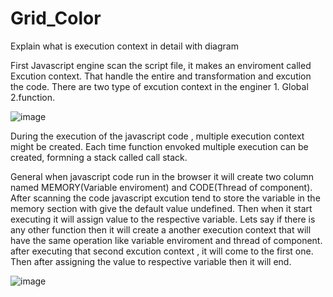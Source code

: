 # Grid_Color
Explain what is execution context in detail with diagram

First Javascript engine scan the script file, it makes an enviroment called Excution context. That handle the entire and transformation and excution the code. There are two type of excution context in the enginer 1. Global  2.function.



![image](https://github.com/rajchatterz/Grid_Color/assets/45287321/e0869043-1c18-4b59-a50d-f6420a809909)

During the execution of the javascript code , multiple execution context might be created. Each time function envoked multiple execution can be created, formning a stack called call stack.

General when javascript code run in the browser it will create two column named MEMORY(Variable enviroment) and CODE(Thread of component).
After scanning the code javascript excution tend to store the variable in the memory section with give the default value undefined. Then when it start executing it will assign value to the respective variable. Lets say if there is any other function then it will create a another execution context that will have the same operation like variable enviroment and thread of component. after executing that second excution context , it will come to the first one. Then after assigning the value to respective variable then it will end.

![image](https://github.com/rajchatterz/Grid_Color/assets/45287321/51d51505-e776-4394-a0ca-73888afa0282)

